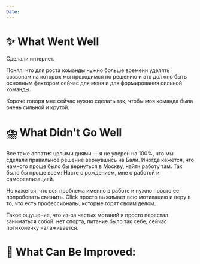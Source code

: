 ```yaml
---
Date:
---
```



# **✨ What Went Well**

Сделали интернет.

Понял, что для роста команды нужно больше времени уделять созвонам на которых мы проходимся по решению и это должно быть основным фактором сейчас для меня и для формирования сильной команды. 

Короче говоря мне сейчас нужно сделать так, чтобы моя команда была очень сильной и крутой. 

#  **⛈️ What Didn't Go Well**

Все таже аппатия целыми днями — я не уверен на 100%, что мы сделали правильное решение вернувшись на Бали. Иногда кажется, что намного проще было бы вернуться в Москву, найти работу там. Так было бы проще всем: Насте с рождением, мне с работой и самореализацией. 

Но кажется, что вся проблема именно в работе и нужно просто ее попробовать сменить. Click просто выжимает всю мотивацию и веру в то, что есть профессионалы, которые горят своим делом. 

Такое ощущение, что из-за частых мотаний я просто перестал заниматься собой: нет спорта, питание было так себе, сейчас потихонечку налаживается. 

# **💫 What Can Be Improved**:


